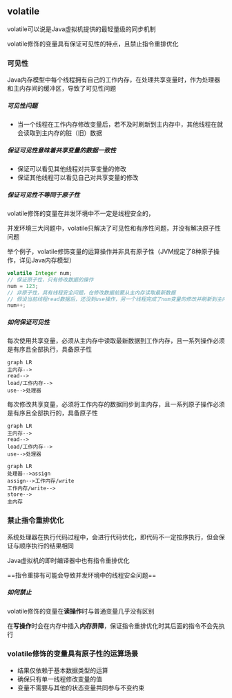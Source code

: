 ## volatile

volatile可以说是Java虚拟机提供的最轻量级的同步机制

volatile修饰的变量具有保证可见性的特点，且禁止指令重排优化

### 可见性

Java内存模型中每个线程拥有自己的工作内存，在处理共享变量时，作为处理器和主内存间的缓冲区，导致了可见性问题

##### 可见性问题

- 当一个线程在工作内存修改变量后，若不及时刷新到主内存中，其他线程在就会读取到主内存的脏（旧）数据

##### 保证可见性意味着共享变量的数据一致性

- 保证可以看见其他线程对共享变量的修改
- 保证其他线程可以看见自己对共享变量的修改

##### 保证可见性不等同于原子性

volatile修饰的变量在并发环境中不一定是线程安全的，

并发环境三大问题中，volatile只解决了可见性和有序性问题，并没有解决原子性问题

举个例子，volatile修饰变量的运算操作并非具有原子性（JVM规定了8种原子操作，详见Java内存模型）

```java
volatile Integer num;
// 保证原子性，只有修改数据的操作
num = 123;
// 非原子性，具有线程安全问题，在修改数据前要从主内存读取最新数据
// 假设当前线程read数据后，还没到use操作，另一个线程完成了num变量的修改并刷新到主内存中，当前线程所用数	 据便不是最新的
num++;
```

##### 如何保证可见性

每次使用共享变量，必须从主内存中读取最新数据到工作内存，且一系列操作必须是有序且全部执行，具备原子性

```mermaid
graph LR
主内存-->
read-->
load/工作内存-->
use-->处理器
```

每次修改共享变量，必须将工作内存的数据同步到主内存，且一系列原子操作必须是有序且全部执行的，具备原子性

```mermaid
graph LR
主内存-->
read-->
load/工作内存-->
use-->处理器
```

```mermaid
graph LR
处理器-->assign
assign-->工作内存/write
工作内存/write-->
store-->
主内存
```

### 禁止指令重排优化

系统处理器在执行代码过程中，会进行代码优化，即代码不一定按序执行，但会保证与顺序执行的结果相同

Java虚拟机的即时编译器中也有指令重排优化

==指令重排有可能会导致并发环境中的线程安全问题==

##### 如何禁止

volatile修饰的变量在**读操作**时与普通变量几乎没有区别

在**写操作**时会在内存中插入**内存屏障**，保证指令重排优化时其后面的指令不会先执行

### volatile修饰的变量具有原子性的运算场景

- 结果仅依赖于基本数据类型的运算
- 确保只有单一线程修改变量的值
- 变量不需要与其他的状态变量共同参与不变约束